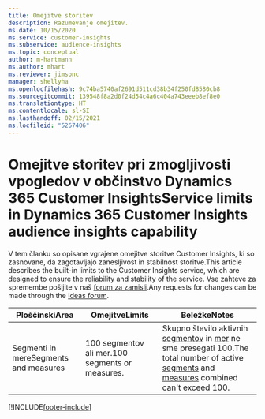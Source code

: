 ```yaml
---
title: Omejitve storitev
description: Razumevanje omejitev.
ms.date: 10/15/2020
ms.service: customer-insights
ms.subservice: audience-insights
ms.topic: conceptual
author: m-hartmann
ms.author: mhart
ms.reviewer: jimsonc
manager: shellyha
ms.openlocfilehash: 9c74ba5740af2691d511cd38b34f250fd8580cb8
ms.sourcegitcommit: 139548f8a2d0f24d54c4a6c404a743eeeb8ef8e0
ms.translationtype: HT
ms.contentlocale: sl-SI
ms.lasthandoff: 02/15/2021
ms.locfileid: "5267406"
---
```

# <a name="service-limits-in-dynamics-365-customer-insights-audience-insights-capability"></a><span data-ttu-id="f45e7-103">Omejitve storitev pri zmogljivosti vpogledov v občinstvo Dynamics 365 Customer Insights</span><span class="sxs-lookup"><span data-stu-id="f45e7-103">Service limits in Dynamics 365 Customer Insights audience insights capability</span></span>

<span data-ttu-id="f45e7-104">V tem članku so opisane vgrajene omejitve storitve Customer Insights, ki so zasnovane, da zagotavljajo zanesljivost in stabilnost storitve.</span><span class="sxs-lookup"><span data-stu-id="f45e7-104">This article describes the built-in limits to the Customer Insights service, which are designed to ensure the reliability and stability of the service.</span></span> <span data-ttu-id="f45e7-105">Vse zahteve za spremembe pošljite v naš [forum za zamisli](https://go.microsoft.com/fwlink/?linkid=2074172).</span><span class="sxs-lookup"><span data-stu-id="f45e7-105">Any requests for changes can be made through the [Ideas forum](https://go.microsoft.com/fwlink/?linkid=2074172).</span></span> 
 
| <span data-ttu-id="f45e7-106">Ploščinski</span><span class="sxs-lookup"><span data-stu-id="f45e7-106">Area</span></span>  | <span data-ttu-id="f45e7-107">Omejitve</span><span class="sxs-lookup"><span data-stu-id="f45e7-107">Limits</span></span>  | <span data-ttu-id="f45e7-108">Beležke</span><span class="sxs-lookup"><span data-stu-id="f45e7-108">Notes</span></span> |
|-------------|---------------------------------------------------------------------|---------------------------------------------------------------------|
| <span data-ttu-id="f45e7-109">Segmenti in mere</span><span class="sxs-lookup"><span data-stu-id="f45e7-109">Segments and measures</span></span> | <span data-ttu-id="f45e7-110">100 segmentov ali mer.</span><span class="sxs-lookup"><span data-stu-id="f45e7-110">100 segments or measures.</span></span> | <span data-ttu-id="f45e7-111">Skupno število aktivnih [segmentov](segments.md) in [mer](measures.md) ne sme presegati 100.</span><span class="sxs-lookup"><span data-stu-id="f45e7-111">The total number of active [segments](segments.md) and [measures](measures.md) combined can't exceed 100.</span></span>  |


[!INCLUDE[footer-include](../includes/footer-banner.md)]